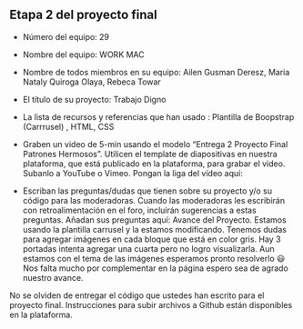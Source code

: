 ## Etapa 2 del proyecto final

- Número del equipo: 29

- Nombre del equipo: WORK MAC

- Nombre de todos miembros en su equipo: Ailen Gusman Deresz, Maria Nataly Quiroga Olaya, Rebeca Towar
- El título de su proyecto: Trabajo Digno
- La lista de recursos y referencias que han usado : Plantilla de Boopstrap (Carrrusel) , HTML, CSS
- Graben un video de 5-min usando el modelo “Entrega 2 Proyecto Final Patrones Hermosos”. Utilicen el template de diapositivas en nuestra plataforma, que está publicado en la plataforma, para grabar el video. Subanlo a YouTube o Vimeo. Pongan la liga del vídeo aquí: 
- Escriban las preguntas/dudas que tienen sobre su proyecto y/o su código para las moderadoras. Cuando las moderadoras les escribirán con retroalimentación en el foro, incluirán sugerencias a estas preguntas. Añadan sus preguntas aquí: Avance del Proyecto. Estamos usando la plantilla carrusel y la estamos modificando. Tenemos dudas para agregar imágenes en cada bloque que está en color gris. Hay 3 portadas intenta agregar una cuarta pero no logro visualizarla. Aun estamos con el tema de las imágenes esperamos pronto resolverlo :smiley: Nos falta mucho por complementar en la página espero sea de agrado nuestro avance.

No se olviden de entregar el código que ustedes han escrito para el proyecto final. Instrucciones para subir archivos a Github están disponibles en la plataforma.
